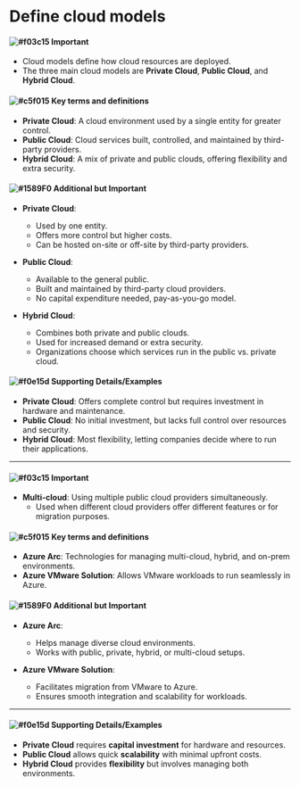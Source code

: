# Define cloud models

#### ![#f03c15](https://placehold.co/15x15/f03c15/f03c15.png) **Important**
- Cloud models define how cloud resources are deployed.
- The three main cloud models are **Private Cloud**, **Public Cloud**, and **Hybrid Cloud**.

#### ![#c5f015](https://placehold.co/15x15/c5f015/c5f015.png) **Key terms and definitions**

- **Private Cloud**: A cloud environment used by a single entity for greater control.
- **Public Cloud**: Cloud services built, controlled, and maintained by third-party providers.
- **Hybrid Cloud**: A mix of private and public clouds, offering flexibility and extra security.

#### ![#1589F0](https://placehold.co/15x15/1589F0/1589F0.png) **Additional but Important**
- **Private Cloud**: 
    - Used by one entity.
    - Offers more control but higher costs.
    - Can be hosted on-site or off-site by third-party providers.
  
- **Public Cloud**:
    - Available to the general public.
    - Built and maintained by third-party cloud providers.
    - No capital expenditure needed, pay-as-you-go model.

- **Hybrid Cloud**:
    - Combines both private and public clouds.
    - Used for increased demand or extra security.
    - Organizations choose which services run in the public vs. private cloud.

#### ![#f0e15d](https://placehold.co/15x15/f0e15d/f0e15d.png) **Supporting Details/Examples**
- **Private Cloud**: Offers complete control but requires investment in hardware and maintenance.
- **Public Cloud**: No initial investment, but lacks full control over resources and security.
- **Hybrid Cloud**: Most flexibility, letting companies decide where to run their applications.
  
---

#### ![#f03c15](https://placehold.co/15x15/f03c15/f03c15.png) **Important**
- **Multi-cloud**: Using multiple public cloud providers simultaneously.
    - Used when different cloud providers offer different features or for migration purposes.

#### ![#c5f015](https://placehold.co/15x15/c5f015/c5f015.png) **Key terms and definitions**
- **Azure Arc**: Technologies for managing multi-cloud, hybrid, and on-prem environments.
- **Azure VMware Solution**: Allows VMware workloads to run seamlessly in Azure.

#### ![#1589F0](https://placehold.co/15x15/1589F0/1589F0.png) **Additional but Important**
- **Azure Arc**:
    - Helps manage diverse cloud environments.
    - Works with public, private, hybrid, or multi-cloud setups.

- **Azure VMware Solution**:
    - Facilitates migration from VMware to Azure.
    - Ensures smooth integration and scalability for workloads.

---

#### ![#f0e15d](https://placehold.co/15x15/f0e15d/f0e15d.png) **Supporting Details/Examples**
- **Private Cloud** requires **capital investment** for hardware and resources.
- **Public Cloud** allows quick **scalability** with minimal upfront costs.
- **Hybrid Cloud** provides **flexibility** but involves managing both environments.
